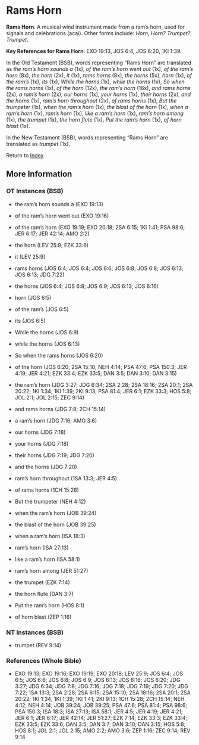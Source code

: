 # Rams Horn
**Rams Horn**. 
A musical wind instrument made from a ram’s horn, used for signals and celebrations (acai). 
Other forms include: 
*Horn*, *Horn? Trumpet?*, *Trumpet*. 


**Key References for Rams Horn**: 
EXO 19:13, JOS 6:4, JOS 6:20, 1KI 1:39. 


In the Old Testament (BSB), words representing “Rams Horn” are translated as 
*the ram’s horn sounds a* (1x), *of the ram’s horn went out* (1x), *of the ram’s horn* (8x), *the horn* (2x), *it* (1x), *rams horns* (8x), *the horns* (5x), *horn* (1x), *of the ram’s* (1x), *its* (1x), *While the horns* (1x), *while the horns* (1x), *So when the rams horns* (1x), *of the horn* (12x), *the ram’s horn* (16x), *and rams horns* (2x), *a ram’s horn* (2x), *our horns* (1x), *your horns* (1x), *their horns* (2x), *and the horns* (1x), *ram’s horn throughout* (2x), *of rams horns* (1x), *But the trumpeter* (1x), *when the ram’s horn* (1x), *the blast of the horn* (1x), *when a ram’s horn* (1x), *ram’s horn* (1x), *like a ram’s horn* (1x), *ram’s horn among* (1x), *the trumpet* (1x), *the horn flute* (1x), *Put the ram’s horn* (1x), *of horn blast* (1x). 


In the New Testament (BSB), words representing “Rams Horn” are translated as 
*trumpet* (1x). 


Return to [Index](00-Index.md)

## More Information

### OT Instances (BSB)

* the ram’s horn sounds a (EXO 19:13)

* of the ram’s horn went out (EXO 19:16)

* of the ram’s horn (EXO 19:19; EXO 20:18; 2SA 6:15; 1KI 1:41; PSA 98:6; JER 6:17; JER 42:14; AMO 2:2)

* the horn (LEV 25:9; EZK 33:6)

* it (LEV 25:9)

* rams horns (JOS 6:4; JOS 6:4; JOS 6:6; JOS 6:8; JOS 6:8; JOS 6:13; JOS 6:13; JDG 7:22)

* the horns (JOS 6:4; JOS 6:8; JOS 6:9; JOS 6:13; JOS 6:16)

* horn (JOS 6:5)

* of the ram’s (JOS 6:5)

* its (JOS 6:5)

* While the horns (JOS 6:9)

* while the horns (JOS 6:13)

* So when the rams horns (JOS 6:20)

* of the horn (JOS 6:20; 2SA 15:10; NEH 4:14; PSA 47:6; PSA 150:3; JER 4:19; JER 4:21; EZK 33:4; EZK 33:5; DAN 3:5; DAN 3:10; DAN 3:15)

* the ram’s horn (JDG 3:27; JDG 6:34; 2SA 2:28; 2SA 18:16; 2SA 20:1; 2SA 20:22; 1KI 1:34; 1KI 1:39; 2KI 9:13; PSA 81:4; JER 6:1; EZK 33:3; HOS 5:8; JOL 2:1; JOL 2:15; ZEC 9:14)

* and rams horns (JDG 7:8; 2CH 15:14)

* a ram’s horn (JDG 7:16; AMO 3:6)

* our horns (JDG 7:18)

* your horns (JDG 7:18)

* their horns (JDG 7:19; JDG 7:20)

* and the horns (JDG 7:20)

* ram’s horn throughout (1SA 13:3; JER 4:5)

* of rams horns (1CH 15:28)

* But the trumpeter (NEH 4:12)

* when the ram’s horn (JOB 39:24)

* the blast of the horn (JOB 39:25)

* when a ram’s horn (ISA 18:3)

* ram’s horn (ISA 27:13)

* like a ram’s horn (ISA 58:1)

* ram’s horn among (JER 51:27)

* the trumpet (EZK 7:14)

* the horn flute (DAN 3:7)

* Put the ram’s horn (HOS 8:1)

* of horn blast (ZEP 1:16)



### NT Instances (BSB)

* trumpet (REV 9:14)



### References (Whole Bible)

* EXO 19:13; EXO 19:16; EXO 19:19; EXO 20:18; LEV 25:9; JOS 6:4; JOS 6:5; JOS 6:6; JOS 6:8; JOS 6:9; JOS 6:13; JOS 6:16; JOS 6:20; JDG 3:27; JDG 6:34; JDG 7:8; JDG 7:16; JDG 7:18; JDG 7:19; JDG 7:20; JDG 7:22; 1SA 13:3; 2SA 2:28; 2SA 6:15; 2SA 15:10; 2SA 18:16; 2SA 20:1; 2SA 20:22; 1KI 1:34; 1KI 1:39; 1KI 1:41; 2KI 9:13; 1CH 15:28; 2CH 15:14; NEH 4:12; NEH 4:14; JOB 39:24; JOB 39:25; PSA 47:6; PSA 81:4; PSA 98:6; PSA 150:3; ISA 18:3; ISA 27:13; ISA 58:1; JER 4:5; JER 4:19; JER 4:21; JER 6:1; JER 6:17; JER 42:14; JER 51:27; EZK 7:14; EZK 33:3; EZK 33:4; EZK 33:5; EZK 33:6; DAN 3:5; DAN 3:7; DAN 3:10; DAN 3:15; HOS 5:8; HOS 8:1; JOL 2:1; JOL 2:15; AMO 2:2; AMO 3:6; ZEP 1:16; ZEC 9:14; REV 9:14



